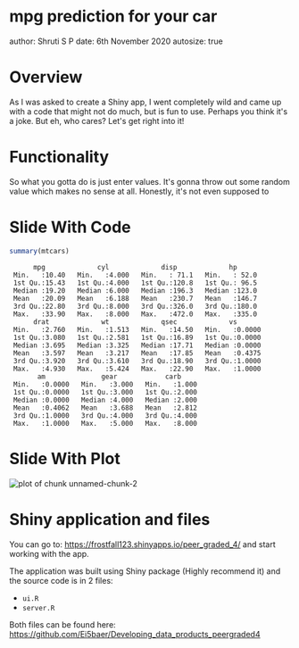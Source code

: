 mpg prediction for your car
========================================================
author: Shruti S P
date: 6th November 2020
autosize: true

Overview
========================================================

As I was asked to create a Shiny app, I went completely wild and came up with a code that might not do much, but is fun to use. Perhaps you think it's a joke. But eh, who cares? Let's get right into it!


Functionality
========================================================

So what you gotta do is just enter values. It's gonna throw out some random value which makes no sense at all. Honestly, it's not even supposed to


Slide With Code
========================================================


```r
summary(mtcars)
```

```
      mpg             cyl             disp             hp       
 Min.   :10.40   Min.   :4.000   Min.   : 71.1   Min.   : 52.0  
 1st Qu.:15.43   1st Qu.:4.000   1st Qu.:120.8   1st Qu.: 96.5  
 Median :19.20   Median :6.000   Median :196.3   Median :123.0  
 Mean   :20.09   Mean   :6.188   Mean   :230.7   Mean   :146.7  
 3rd Qu.:22.80   3rd Qu.:8.000   3rd Qu.:326.0   3rd Qu.:180.0  
 Max.   :33.90   Max.   :8.000   Max.   :472.0   Max.   :335.0  
      drat             wt             qsec             vs        
 Min.   :2.760   Min.   :1.513   Min.   :14.50   Min.   :0.0000  
 1st Qu.:3.080   1st Qu.:2.581   1st Qu.:16.89   1st Qu.:0.0000  
 Median :3.695   Median :3.325   Median :17.71   Median :0.0000  
 Mean   :3.597   Mean   :3.217   Mean   :17.85   Mean   :0.4375  
 3rd Qu.:3.920   3rd Qu.:3.610   3rd Qu.:18.90   3rd Qu.:1.0000  
 Max.   :4.930   Max.   :5.424   Max.   :22.90   Max.   :1.0000  
       am              gear            carb      
 Min.   :0.0000   Min.   :3.000   Min.   :1.000  
 1st Qu.:0.0000   1st Qu.:3.000   1st Qu.:2.000  
 Median :0.0000   Median :4.000   Median :2.000  
 Mean   :0.4062   Mean   :3.688   Mean   :2.812  
 3rd Qu.:1.0000   3rd Qu.:4.000   3rd Qu.:4.000  
 Max.   :1.0000   Max.   :5.000   Max.   :8.000  
```

Slide With Plot
========================================================

![plot of chunk unnamed-chunk-2](peer_graded_4_ddp.rpres-figure/unnamed-chunk-2-1.png)

Shiny application and files
========================================================

You can go to: https://frostfall123.shinyapps.io/peer_graded_4/
and start working with the app.

The application was built using Shiny package (Highly recommend it) and the source code is in 2 files:
- `ui.R`
- `server.R`

Both files can be found here: https://github.com/Ei5baer/Developing_data_products_peergraded4
